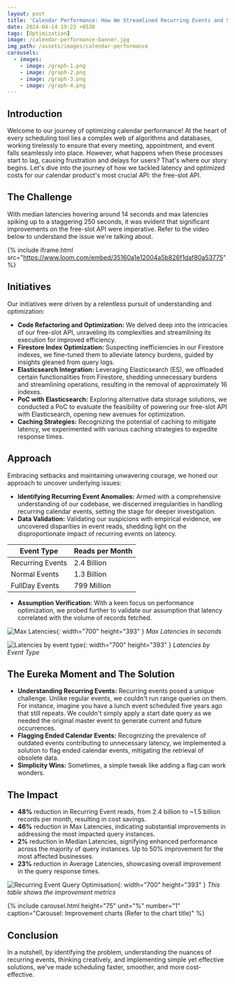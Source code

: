 ```yaml
---
layout: post
title: 'Calendar Performance: How We Streamlined Recurring Events and Slashed Latency'
date: 2024-04-14 19:23 +0530
tags: [Optimization]
image: /calendar-performance-banner.jpg
img_path: /assets/images/calendar-performance
carousels:
  - images:
    - image: /graph-1.png
    - image: /graph-2.png
    - image: /graph-3.png
    - image: /graph-4.png
---
```


## Introduction

Welcome to our journey of optimizing calendar performance! At the heart of every scheduling tool lies a complex web of algorithms and databases,
working tirelessly to ensure that every meeting, appointment, and event falls seamlessly into place. However, what happens when these processes start to lag,
causing frustration and delays for users? That's where our story begins.  Let's dive into the journey of how we tackled latency and optimized costs 
for our calendar product's most crucial API: the free-slot API.

## The Challenge

With median latencies hovering around 14 seconds and max latencies spiking up to a staggering 250 seconds, 
it was evident that significant improvements on the free-slot API were imperative. Refer to the video below to understand the issue we're talking about.

{% include iframe.html src="https://www.loom.com/embed/35160a1e12004a5b826f1daf80a53775" %}

## Initiatives

Our initiatives were driven by a relentless pursuit of understanding and optimization:

- **Code Refactoring and Optimization:** We delved deep into the intricacies of our free-slot API, unraveling its complexities and
streamlining its execution for improved efficiency.
- **Firestore Index Optimization:** Suspecting inefficiencies in our Firestore indexes, we fine-tuned them to alleviate latency burdens, guided by insights gleaned from query logs.
- **Elasticsearch Integration:** Leveraging Elasticsearch (ES), we offloaded certain functionalities from Firestore, shedding unnecessary burdens and
streamlining operations, resulting in the removal of approximately 16 indexes.
- **PoC with Elasticsearch:** Exploring alternative data storage solutions, we conducted a PoC to evaluate the feasibility of powering our free-slot API with Elasticsearch, opening new avenues for optimization.
- **Caching Strategies:** Recognizing the potential of caching to mitigate latency, we experimented with various caching strategies to expedite response times.

## Approach

Embracing setbacks and maintaining unwavering courage, we honed our approach to uncover underlying issues:

- **Identifying Recurring Event Anomalies:** Armed with a comprehensive understanding of our codebase, we discerned irregularities in
handling recurring calendar events, setting the stage for deeper investigation.
- **Data Validation:** Validating our suspicions with empirical evidence, we uncovered disparities in event reads, shedding light on 
the disproportionate impact of recurring events on latency.

| Event Type      | Reads per Month |
|-----------------|-----------------|
| Recurring Events| 2.4 Billion     |
| Normal Events   | 1.3 Billion     |
| FullDay Events  | 799 Million     |

- **Assumption Verification:** With a keen focus on performance optimization, we probed further to validate our assumption that latency correlated 
with the volume of records fetched.

![Max Latencies](/max-latencies.png){: width="700" height="393" }
_Max Latencies in seconds_

![Latencies by event type](/latencies-by-event-type.png){: width="700" height="393" }
_Latencies by Event Type_

## The Eureka Moment and The Solution

- **Understanding Recurring Events:** Recurring events posed a unique challenge. Unlike regular events, we couldn't run range queries on them.
For instance, imagine you have a lunch event scheduled five years ago that still repeats. We couldn't simply apply a start date query
as we needed the original master event to generate current and future occurrences.
- **Flagging Ended Calendar Events:** Recognizing the prevalence of outdated events contributing to unnecessary latency, we implemented a solution
to flag ended calendar events, mitigating the retrieval of obsolete data. 
- **Simplicity Wins:** Sometimes, a simple tweak like adding a flag can work wonders.


## The Impact

- **48%** reduction in Recurring Event reads, from 2.4 billion to ~1.5 billion records per month, resulting in cost savings.
- **46%** reduction in Max Latencies, indicating substantial improvements in addressing the most impacted query instances.
- **2%** reduction in Median Latencies, signifying enhanced performance across the majority of query instances. Up to 50% improvement for the most affected businesses.
- **23%** reduction in Average Latencies, showcasing overall improvement in the query response times.

![Recurring Event Query Optimisation](/data-table.png){: width="700" height="393" }
_This table shows the improvement metrics_


{% include carousel.html height="75" unit="%" number="1" caption="Carousel: Improvement charts (Refer to the chart title)" %}

## Conclusion

In a nutshell, by identifying the problem, understanding the nuances of recurring events, thinking creatively, and implementing
simple yet effective solutions, we've made scheduling faster, smoother, and more cost-effective.
